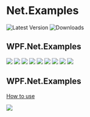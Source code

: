 # Net.Examples

![Latest Version](https://img.shields.io/github/release/DamianMorozov/Net.Examples.svg)
![Downloads](https://img.shields.io/github/downloads/DamianMorozov/Net.Examples/total.svg)

## WPF.Net.Examples

![](Assets/WPF.Net.Examples.AppTheme.png?raw=true)
![](Assets/WPF.Net.Examples.png?raw=true)
![](Assets/WPF.Net.Examples.WebClient.png?raw=true)
![](Assets/WPF.Net.Examples.HttpClient.png?raw=true)
![](Assets/WPF.Net.Examples.Proxy.png?raw=true)
![](Assets/WPF.Net.Examples.Ping.png?raw=true)
![](Assets/WPF.Net.Examples.WebRequest.png?raw=true)
![](Assets/WPF.Net.Examples.BrowseSharp.png?raw=true)
![](Assets/WPF.Net.Examples.WebParse.png?raw=true)

## WPF.Net.Examples

[How to use](https://metanit.com/sharp/net/4.1.php)

![](Assets/TcpClientApp.png?raw=true)
